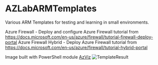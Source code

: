 # AZLabARMTemplates
Various ARM Templates for testing and learning in small environments.

Azure Firewall - Deploy and configure Azure Firewall tutorial from https://docs.microsoft.com/en-us/azure/firewall/tutorial-firewall-deploy-portal
Azure Firewall Hybrid - Deploy Azure Firewall tutorial from https://docs.microsoft.com/en-us/azure/firewall/tutorial-hybrid-portal

Image built with PowerShell module [AzViz](https://github.com/PrateekKumarSingh/AzViz)
![TemplateResult](https://user-images.githubusercontent.com/3585145/117006239-2f265a00-acb6-11eb-9de6-256a065e8bab.png)

